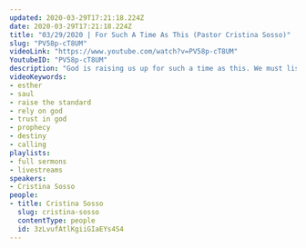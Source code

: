 ```yaml
---
updated: 2020-03-29T17:21:18.224Z
date: 2020-03-29T17:21:18.224Z
title: "03/29/2020 | For Such A Time As This (Pastor Cristina Sosso)"
slug: "PV58p-cT8UM"
videoLink: "https://www.youtube.com/watch?v=PV58p-cT8UM"
YoutubeID: "PV58p-cT8UM"
description: "God is raising us up for such a time as this. We must listen to the instructions of the Lord and keep listening until we are completely transformed and the Spirit of the Lord comes upon us. This sermon was delivered by Pastor Cristina Sosso at Freedom Fellowship Church International on March 29, 2020."
videoKeywords:
- esther
- saul
- raise the standard
- rely on god
- trust in god
- prophecy
- destiny
- calling
playlists:
- full sermons
- livestreams
speakers:
- Cristina Sosso
people:
- title: Cristina Sosso
  slug: cristina-sosso
  contentType: people
  id: 3zLvufAtlKgiiGIaEYs4S4
---
```

